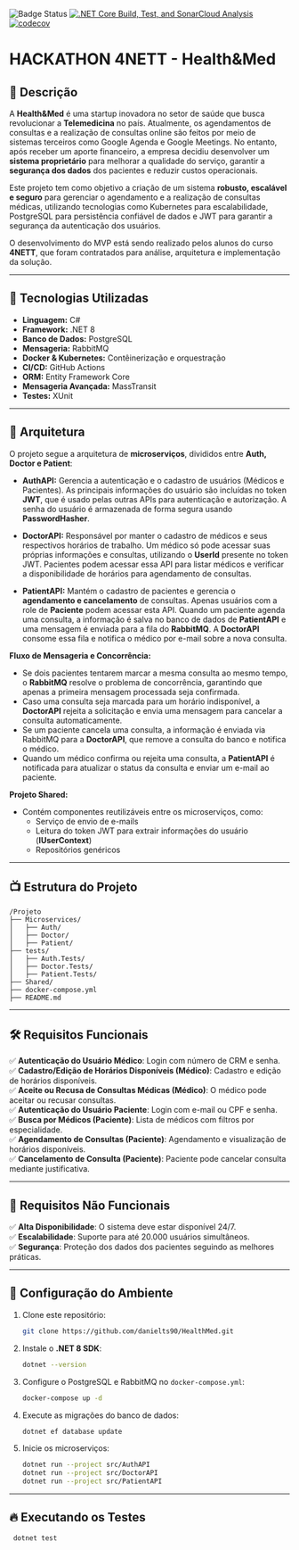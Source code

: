 ![Badge Status](https://img.shields.io/badge/status-active-brightgreen)
[![.NET Core Build, Test, and SonarCloud Analysis](https://github.com/gustavopalinka/HealthMed/actions/workflows/sonar.yml/badge.svg)](https://github.com/gustavopalinka/HealthMed/actions/workflows/sonar.yml)
[![codecov](https://codecov.io/gh/gustavopalinka/HealthMed/branch/master/graph/badge.svg?token=G4NANCJ6XZ)](https://codecov.io/gh/gustavopalinka/HealthMed)

# HACKATHON 4NETT - Health&Med

## 📌 Descrição
A **Health&Med** é uma startup inovadora no setor de saúde que busca revolucionar a **Telemedicina** no país. Atualmente, os agendamentos de consultas e a realização de consultas online são feitos por meio de sistemas terceiros como Google Agenda e Google Meetings. No entanto, após receber um aporte financeiro, a empresa decidiu desenvolver um **sistema proprietário** para melhorar a qualidade do serviço, garantir a **segurança dos dados** dos pacientes e reduzir custos operacionais.

Este projeto tem como objetivo a criação de um sistema **robusto, escalável e seguro** para gerenciar o agendamento e a realização de consultas médicas, utilizando tecnologias como Kubernetes para escalabilidade, PostgreSQL para persistência confiável de dados e JWT para garantir a segurança da autenticação dos usuários.

O desenvolvimento do MVP está sendo realizado pelos alunos do curso **4NETT**, que foram contratados para análise, arquitetura e implementação da solução.

---
## 🚀 Tecnologias Utilizadas
- **Linguagem:** C#
- **Framework:** .NET 8
- **Banco de Dados:** PostgreSQL
- **Mensageria:** RabbitMQ
- **Docker & Kubernetes:** Contêinerização e orquestração
- **CI/CD:** GitHub Actions
- **ORM:** Entity Framework Core
- **Mensageria Avançada:** MassTransit
- **Testes:** XUnit

---
## 💂️ Arquitetura
O projeto segue a arquitetura de **microserviços**, divididos entre **Auth, Doctor e Patient**:

- **AuthAPI:** Gerencia a autenticação e o cadastro de usuários (Médicos e Pacientes). As principais informações do usuário são incluídas no token **JWT**, que é usado pelas outras APIs para autenticação e autorização. A senha do usuário é armazenada de forma segura usando **PasswordHasher**.

- **DoctorAPI:** Responsável por manter o cadastro de médicos e seus respectivos horários de trabalho. Um médico só pode acessar suas próprias informações e consultas, utilizando o **UserId** presente no token JWT. Pacientes podem acessar essa API para listar médicos e verificar a disponibilidade de horários para agendamento de consultas.

- **PatientAPI:** Mantém o cadastro de pacientes e gerencia o **agendamento e cancelamento** de consultas. Apenas usuários com a role de **Paciente** podem acessar esta API. Quando um paciente agenda uma consulta, a informação é salva no banco de dados de **PatientAPI** e uma mensagem é enviada para a fila do **RabbitMQ**. A **DoctorAPI** consome essa fila e notifica o médico por e-mail sobre a nova consulta.

**Fluxo de Mensageria e Concorrência:**
- Se dois pacientes tentarem marcar a mesma consulta ao mesmo tempo, o **RabbitMQ** resolve o problema de concorrência, garantindo que apenas a primeira mensagem processada seja confirmada.
- Caso uma consulta seja marcada para um horário indisponível, a **DoctorAPI** rejeita a solicitação e envia uma mensagem para cancelar a consulta automaticamente.
- Se um paciente cancela uma consulta, a informação é enviada via RabbitMQ para a **DoctorAPI**, que remove a consulta do banco e notifica o médico.
- Quando um médico confirma ou rejeita uma consulta, a **PatientAPI** é notificada para atualizar o status da consulta e enviar um e-mail ao paciente.

**Projeto Shared:**
- Contém componentes reutilizáveis entre os microserviços, como:
  - Serviço de envio de e-mails
  - Leitura do token JWT para extrair informações do usuário (**IUserContext**)
  - Repositórios genéricos

---
## 📺 Estrutura do Projeto
```
/Projeto
├── Microservices/
│   ├── Auth/
│   ├── Doctor/
│   ├── Patient/
├── tests/
│   ├── Auth.Tests/
│   ├── Doctor.Tests/
│   ├── Patient.Tests/
├── Shared/
├── docker-compose.yml
├── README.md
```

---
## 🛠️ Requisitos Funcionais
✅ **Autenticação do Usuário Médico**: Login com número de CRM e senha.  
✅ **Cadastro/Edição de Horários Disponíveis (Médico)**: Cadastro e edição de horários disponíveis.  
✅ **Aceite ou Recusa de Consultas Médicas (Médico)**: O médico pode aceitar ou recusar consultas.  
✅ **Autenticação do Usuário Paciente**: Login com e-mail ou CPF e senha.  
✅ **Busca por Médicos (Paciente)**: Lista de médicos com filtros por especialidade.  
✅ **Agendamento de Consultas (Paciente)**: Agendamento e visualização de horários disponíveis.  
✅ **Cancelamento de Consulta (Paciente)**: Paciente pode cancelar consulta mediante justificativa.  

---
## 🔧 Requisitos Não Funcionais
✅ **Alta Disponibilidade**: O sistema deve estar disponível 24/7.  
✅ **Escalabilidade**: Suporte para até 20.000 usuários simultâneos.  
✅ **Segurança**: Proteção dos dados dos pacientes seguindo as melhores práticas.  

---
## 🏰 Configuração do Ambiente
1. Clone este repositório:
   ```sh
   git clone https://github.com/danielts90/HealthMed.git
   ```
2. Instale o **.NET 8 SDK**:
   ```sh
   dotnet --version
   ```
3. Configure o PostgreSQL e RabbitMQ no `docker-compose.yml`:
   ```sh
   docker-compose up -d
   ```
4. Execute as migrações do banco de dados:
   ```sh
   dotnet ef database update
   ```
5. Inicie os microserviços:
   ```sh
   dotnet run --project src/AuthAPI
   dotnet run --project src/DoctorAPI
   dotnet run --project src/PatientAPI
   ```

---
## 🔥 Executando os Testes
```sh
 dotnet test
```

